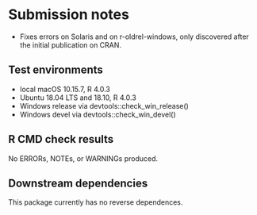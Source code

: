 # Submission notes

- Fixes errors on Solaris and on r-oldrel-windows, only discovered after the initial publication on CRAN.

## Test environments

* local macOS 10.15.7, R 4.0.3
* Ubuntu 18.04 LTS and 18.10, R 4.0.3
* Windows release via devtools::check_win_release()
* Windows devel via devtools::check_win_devel()

## R CMD check results

No ERRORs, NOTEs, or WARNINGs produced.

## Downstream dependencies

This package currently has no reverse dependences.
